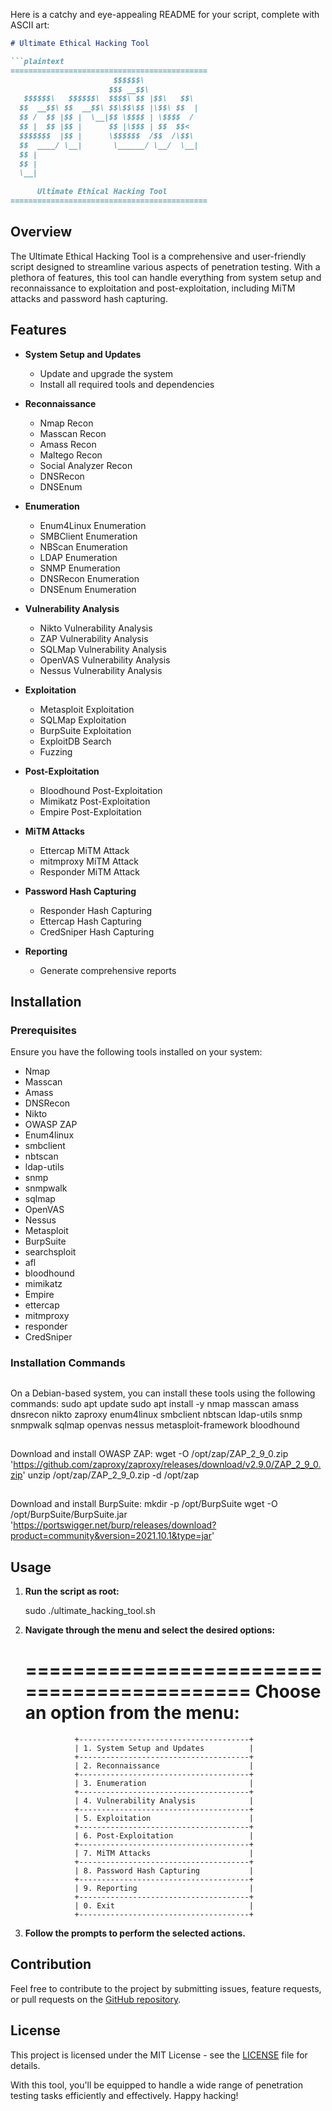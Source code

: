 Here is a catchy and eye-appealing README for your script, complete with ASCII art:

```markdown
# Ultimate Ethical Hacking Tool

```plaintext
============================================                                  
                       $$$$$$\              
                      $$$ __$$\             
   $$$$$$\   $$$$$$\  $$$$\ $$ |$$\   $$\   
  $$  __$$\ $$  __$$\ $$\$$\$$ |\$$\ $$  |  
  $$ /  $$ |$$ |  \__|$$ \$$$$ | \$$$$  /   
  $$ |  $$ |$$ |      $$ |\$$$ | $$  $$<    
  $$$$$$$  |$$ |      \$$$$$$  /$$  /\$$\   
  $$  ____/ \__|       \______/ \__/  \__|  
  $$ |                                      
  $$ |                                      
  \__|                                      
                                            
      Ultimate Ethical Hacking Tool         
============================================
```

## Overview

The Ultimate Ethical Hacking Tool is a comprehensive and user-friendly script designed to streamline various aspects of penetration testing. With a plethora of features, this tool can handle everything from system setup and reconnaissance to exploitation and post-exploitation, including MiTM attacks and password hash capturing.

## Features

- **System Setup and Updates**
  - Update and upgrade the system
  - Install all required tools and dependencies

- **Reconnaissance**
  - Nmap Recon
  - Masscan Recon
  - Amass Recon
  - Maltego Recon
  - Social Analyzer Recon
  - DNSRecon
  - DNSEnum

- **Enumeration**
  - Enum4Linux Enumeration
  - SMBClient Enumeration
  - NBScan Enumeration
  - LDAP Enumeration
  - SNMP Enumeration
  - DNSRecon Enumeration
  - DNSEnum Enumeration

- **Vulnerability Analysis**
  - Nikto Vulnerability Analysis
  - ZAP Vulnerability Analysis
  - SQLMap Vulnerability Analysis
  - OpenVAS Vulnerability Analysis
  - Nessus Vulnerability Analysis

- **Exploitation**
  - Metasploit Exploitation
  - SQLMap Exploitation
  - BurpSuite Exploitation
  - ExploitDB Search
  - Fuzzing

- **Post-Exploitation**
  - Bloodhound Post-Exploitation
  - Mimikatz Post-Exploitation
  - Empire Post-Exploitation

- **MiTM Attacks**
  - Ettercap MiTM Attack
  - mitmproxy MiTM Attack
  - Responder MiTM Attack

- **Password Hash Capturing**
  - Responder Hash Capturing
  - Ettercap Hash Capturing
  - CredSniper Hash Capturing

- **Reporting**
  - Generate comprehensive reports

## Installation

### Prerequisites

Ensure you have the following tools installed on your system:

- Nmap
- Masscan
- Amass
- DNSRecon
- Nikto
- OWASP ZAP
- Enum4linux
- smbclient
- nbtscan
- ldap-utils
- snmp
- snmpwalk
- sqlmap
- OpenVAS
- Nessus
- Metasploit
- BurpSuite
- searchsploit
- afl
- bloodhound
- mimikatz
- Empire
- ettercap
- mitmproxy
- responder
- CredSniper

### Installation Commands

##
On a Debian-based system, you can install these tools using the following commands:
sudo apt update
sudo apt install -y nmap masscan amass dnsrecon nikto zaproxy enum4linux smbclient nbtscan ldap-utils snmp snmpwalk sqlmap openvas nessus metasploit-framework bloodhound

##
Download and install OWASP ZAP:
wget -O /opt/zap/ZAP_2_9_0.zip 'https://github.com/zaproxy/zaproxy/releases/download/v2.9.0/ZAP_2_9_0.zip'
unzip /opt/zap/ZAP_2_9_0.zip -d /opt/zap

##
Download and install BurpSuite:
mkdir -p /opt/BurpSuite
wget -O /opt/BurpSuite/BurpSuite.jar 'https://portswigger.net/burp/releases/download?product=community&version=2021.10.1&type=jar'


## Usage

1. **Run the script as root:**

   sudo ./ultimate_hacking_tool.sh
 

2. **Navigate through the menu and select the desired options:**

   ============================================
        Choose an option from the menu:
   ============================================
                  +--------------------------------------+
                  | 1. System Setup and Updates          |
                  +--------------------------------------+
                  | 2. Reconnaissance                    |
                  +--------------------------------------+
                  | 3. Enumeration                       |
                  +--------------------------------------+
                  | 4. Vulnerability Analysis            |
                  +--------------------------------------+
                  | 5. Exploitation                      |
                  +--------------------------------------+
                  | 6. Post-Exploitation                 |
                  +--------------------------------------+
                  | 7. MiTM Attacks                      |
                  +--------------------------------------+
                  | 8. Password Hash Capturing           |
                  +--------------------------------------+
                  | 9. Reporting                         |
                  +--------------------------------------+
                  | 0. Exit                              |
                  +--------------------------------------+


3. **Follow the prompts to perform the selected actions.**

## Contribution

Feel free to contribute to the project by submitting issues, feature requests, or pull requests on the [GitHub repository](https://github.com/your-repo/ultimate_hacking_tool).

## License

This project is licensed under the MIT License - see the [LICENSE](LICENSE) file for details.

With this tool, you'll be equipped to handle a wide range of penetration testing tasks efficiently and effectively. Happy hacking!
